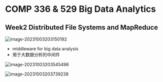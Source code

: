 # COMP 336 & 529 Big Data Analytics

## Week2 Distributed File Systems and MapReduce

![image-20231003203150192](D:\笔记\笔记图片\image-20231003203150192.png)

* middleware for big data analysis
* 用于大数据分析的中间件

![image-20231003203545496](D:\笔记\笔记图片\image-20231003203545496.png)



![image-20231003203739238](D:\笔记\笔记图片\image-20231003203739238.png)













